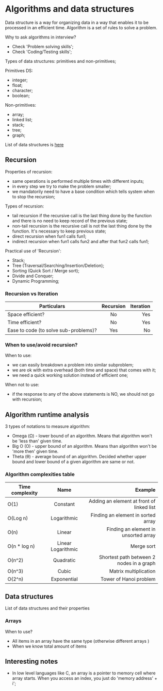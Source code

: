 # Algorithms and data structures

Data structure is a way for organizing data in a way that enables it to be processed in an efficient time.
Algorithm is a set of rules to solve a problem.

Why to ask algorithms in interview?
- Check 'Problem solving skills';
- Check 'Coding/Testing skills';

Types of data structures: primitives and non-primitives;

Primitives DS:
- integer;
- float;
- character;
- boolean;

Non-primitives:
- array;
- linked list;
- stack;
- tree;
- graph;

List of data structures is [here](https://en.wikipedia.org/wiki/List_of_data_structures)

## Recursion

Properties of recursion:
- same operations is performed multiple times with different inputs;
- in every step we try to make the problem smaller;
- we mandatorily need to have a base condition which tells system when to stop the recursion;

Types of recursion:
- tail recursion if the recursive call is the last thing done by the function and there is no need to keep record of the previous state;
- non-tail recursion is the recursive call is not the last thing done by the function. It's necessary to keep previous state;
- direct recursion when fun1 calls fun1;
- indirect recursion when fun1 calls fun2 and after that fun2 calls fun1;

Practical use of 'Recursion':
- Stack;
- Tree (Traversal/Searching/Insertion/Deletion);
- Sorting (Quick Sort / Merge sort);
- Divide and Conquer;
- Dynamic Programming;

### Recursion vs Iteration

| Particulars                           | Recursion     | Iteration |
| ------------------------------------- |:-------------:| ---------:|
| Space efficient?                      | No            | Yes       |
| Time efficient?                       | No            | Yes       |
| Ease to code (to solve sub-problems)? | Yes           | No        |


### When to use/avoid recursion?

When to use:
- we can easily breakdown a problem into similar subproblem;
- we are ok with extra overhead (both time and space) that comes with it;
- we need a quick working solution instead of efficient one;

When not to use:
- if the response to any of the above statements is NO, we should not go with recursion;


## Algorithm runtime analysis

3 types of notations to measure algorithm:
- Omega (Ω) - lower bound of an algorithm. Means that algorithm won't be 'less than' given time.
- Big O (O) - upper bound of an algorithm. Means than algorithm won't be 'more then' given time.
- Theta (θ) - average bound of an algorithm. Decided whether upper bound and lower bound of a given algorithm are same or not.

### Algorithm complexities table

| Time complexity | Name               | Example                                   |
| --------------- |:------------------:| -----------------------------------------:|
| O(1)            | Constant           | Adding an element at front of linked list |
| O(Log n)        | Logarithmic        | Finding an element in sorted array        |
| O(n)            | Linear             | Finding an element in unsorted array      |
| O(n * log n)    | Linear Logarithmic | Merge sort                                |
| O(n^2)          | Quadratic          | Shortest path between 2 nodes in a graph  |
| O(n^3)          | Cubic              | Matrix multiplication                     |
| O(2^n)          | Exponential        | Tower of Hanoi problem                    |

## Data structures

List of data structures and their properties

### Arrays

When to use?
- All items in an array have the same type (otherwise different arrays )
- When we know total amount of items

## Interesting notes

- In low level languages like C, an array is a pointer to memory cell where array starts. When you access an index, you just do 'memory address' + i';
